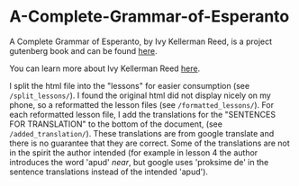 # A-Complete-Grammar-of-Esperanto

A Complete Grammar of Esperanto, by Ivy Kellerman Reed, is a project gutenberg book and can be found [here](https://www.gutenberg.org/ebooks/7787).

You can learn more about Ivy Kellerman Reed [here](https://en.wikipedia.org/wiki/Ivy_Kellerman_Reed).

I split the html file into the "lessons" for easier consumption (see `/split_lessons/`). I found the original html did not display nicely on my phone, so a reformatted the lesson files (see `/formatted_lessons/`). For each reformatted lesson file, I add the translations for the "SENTENCES FOR TRANSLATION" to the bottom of the document, (see `/added_translation/`). These translations are from google translate and there is no guarantee that they are correct. Some of the translations are not in the spirit the author intended (for example in lesson 4 the author introduces the word 'apud' _near_, but google uses 'proksime de' in the sentence translations instead of the intended 'apud').